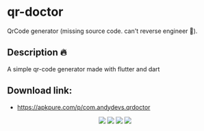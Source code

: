 # qr-doctor
QrCode generator (missing source code. can't reverse engineer :smiling_face_with_tear:).

## Description :fire:
A simple qr-code generator made with flutter and dart

## Download link:
- https://apkpure.com/p/com.andydevs.qrdoctor

<p align="center">
  <img src="https://image.winudf.com/v2/image1/ZGV2X2ltYWdlXzE0NTk5MDI3XzEzOTI3OV8yMDIxMDEyNDAyMTYyMzk0Nw/screen-0.jpg?h=255&fakeurl=1&type=.jpg">
  <img src="https://image.winudf.com/v2/image1/ZGV2X2ltYWdlXzE0NTk5MDI3XzEzOTI3OV8yMDIxMDEyNDAyMTYzMDk4Mg/screen-1.jpg?h=255&fakeurl=1&type=.jpg">
  <img src="https://image.winudf.com/v2/image1/ZGV2X2ltYWdlXzE0NTk5MDI3XzEzOTI3OV8yMDIxMDEyNDAyMTY1NTA0Nw/screen-6.jpg?h=255&fakeurl=1&type=.jpg">
  <img src="https://image.winudf.com/v2/image1/ZGV2X2ltYWdlXzE0NTk5MDI3XzEzOTI3OV8yMDIxMDEyNDAyMTY1MTc1OA/screen-5.jpg?h=255&fakeurl=1&type=.jpg">
</p>
